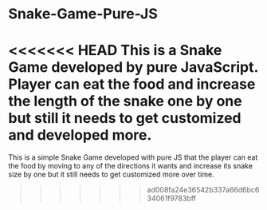 # Snake-Game-Pure-JS
<<<<<<< HEAD
This is a Snake Game developed by pure JavaScript. Player can eat the food and increase the length of the snake one by one but still it needs to get customized and developed more.
=======
This is a simple Snake Game developed with pure JS that the player can eat the food by moving to any of the directions it wants and increase its snake size by one but it still needs to get customized more over time.
>>>>>>> ad008fa24e36542b337a66d6bc634061f9783bff
